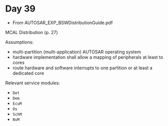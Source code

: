 # Day 39

* From AUTOSAR\_EXP\_BSWDistributionGuide.pdf

MCAL Distribution (p. 27)

Assumptions:
* multi-partition (multi-application) AUTOSAR operating system
* hardware implementation shall allow a mapping of peripherals at least to cores
* route hardware and software interrupts to one partition or at least a dedicated core

Relevant service modules:
* `Det`
* `Dem`
* `EcuM`
* `Os`
* `SchM`
* `NvM`
